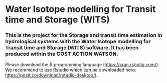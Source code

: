# Water Isotope modelling for Transit time and Storage (WITS)

### This is the project for the Storage and transit time estimation in hydrological systems with the Water Isotope modelling for Transit time and Storage (WITS) software. It has been produced within the COST ACTION WATSON.

Please download the R programming language (https://cran.rstudio.com/). We recommend to use Rstudio which can be downloaded here: https://posit.co/download/rstudio-desktop/). 
